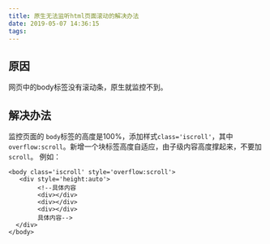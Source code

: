 ```yaml
---
title: 原生无法监听html页面滚动的解决办法
date: 2019-05-07 14:36:15
tags:
---
```


## 原因

网页中的body标签没有滚动条，原生就监控不到。
<!--more-->

## 解决办法

监控页面的 `body`标签的高度是100%，添加样式`class='iscroll'`，其中`overflow:scroll`。新增一个块标签高度自适应，由子级内容高度撑起来，不要加`scroll`。
例如：
````h5
<body class='iscroll' style='overflow:scroll'>
   <div style='height:auto'>
        <!--具体内容
        <div></div>  
        <div></div>  
        <div></div>  
        具体内容-->
  </div>
</body>
````

